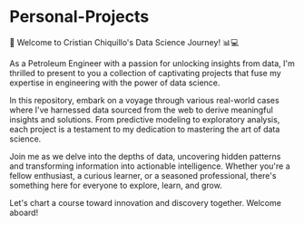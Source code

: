 # Personal-Projects

🚀 Welcome to Cristian Chiquillo's Data Science Journey! 📊💻

As a Petroleum Engineer with a passion for unlocking insights from data, I'm thrilled to present to you a collection of captivating projects that fuse my expertise in engineering with the power of data science.

In this repository, embark on a voyage through various real-world cases where I've harnessed data sourced from the web to derive meaningful insights and solutions. From predictive modeling to exploratory analysis, each project is a testament to my dedication to mastering the art of data science.

Join me as we delve into the depths of data, uncovering hidden patterns and transforming information into actionable intelligence. Whether you're a fellow enthusiast, a curious learner, or a seasoned professional, there's something here for everyone to explore, learn, and grow.

Let's chart a course toward innovation and discovery together. Welcome aboard!
